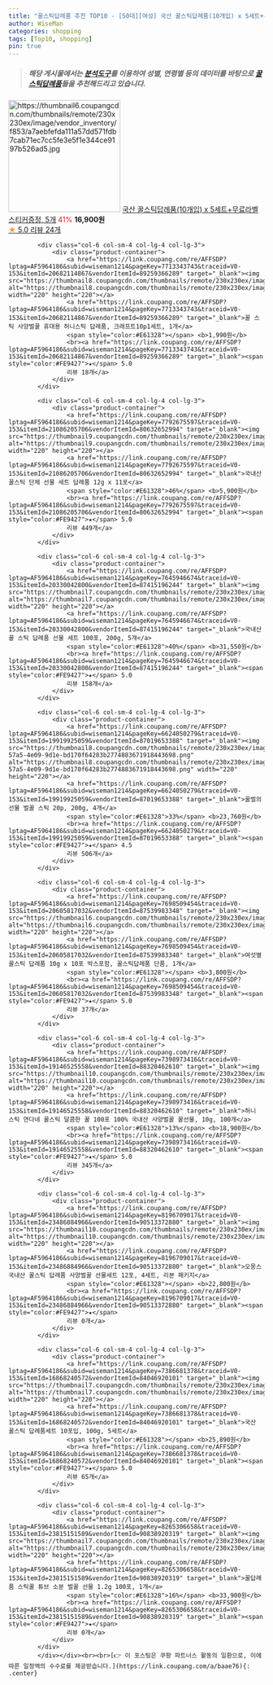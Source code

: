 ```yaml
---
title: "꿀스틱답례품 추천 TOP10 - [50대][여성] 국산 꿀스틱답례품(10개입) x 5세트+무료라벨스티커증정, 5개"
author: WiseMan
categories: shopping
tags: [Top10, shopping]
pin: true
---
```


> ##### 해당 게시물에서는 [**분석도구**](https://itemscout.io/)를 이용하여 **성별**, **연령별** 등의 데이터를 바탕으로 [**꿀스틱답례품**](https://link.coupang.com/a/baae76)들을 추천해드리고 있습니다.
<div class="container"><div class="row">
            <div class="col-6 col-sm-4 col-lg-4 col-lg-3">
                <div class="product-container">
                    <a href="https://link.coupang.com/re/AFFSDP?lptag=AF5964186&subid=wiseman1214&pageKey=7969192750&traceid=V0-153&itemId=22066564310&vendorItemId=89113706736" target="_blank"><img src="https://thumbnail6.coupangcdn.com/thumbnails/remote/230x230ex/image/vendor_inventory/f853/a7aebfefda111a57dd571fdb7cab71ec7cc5fe3e5f1e344ce9197b526ad5.jpg" alt="https://thumbnail6.coupangcdn.com/thumbnails/remote/230x230ex/image/vendor_inventory/f853/a7aebfefda111a57dd571fdb7cab71ec7cc5fe3e5f1e344ce9197b526ad5.jpg" width="220" height="220"></a>
                    <a href="https://link.coupang.com/re/AFFSDP?lptag=AF5964186&subid=wiseman1214&pageKey=7969192750&traceid=V0-153&itemId=22066564310&vendorItemId=89113706736" target="_blank">국산 꿀스틱답례품(10개입) x 5세트+무료라벨스티커증정, 5개</a>
                    <span style="color:#E61328">41%</span> <b>16,900원</b>
                    <br><a href="https://link.coupang.com/re/AFFSDP?lptag=AF5964186&subid=wiseman1214&pageKey=7969192750&traceid=V0-153&itemId=22066564310&vendorItemId=89113706736" target="_blank"><span style="color:#FE9427">★</span> 5.0
                    리뷰 24개</a>
                </div>
            </div>
            
            <div class="col-6 col-sm-4 col-lg-4 col-lg-3">
                <div class="product-container">
                    <a href="https://link.coupang.com/re/AFFSDP?lptag=AF5964186&subid=wiseman1214&pageKey=7713343743&traceid=V0-153&itemId=20682114867&vendorItemId=89259366289" target="_blank"><img src="https://thumbnail8.coupangcdn.com/thumbnails/remote/230x230ex/image/vendor_inventory/05d7/01869cb4e73953902a64d26894c455771afbce9f60c1334b23259c970d9f.jpg" alt="https://thumbnail8.coupangcdn.com/thumbnails/remote/230x230ex/image/vendor_inventory/05d7/01869cb4e73953902a64d26894c455771afbce9f60c1334b23259c970d9f.jpg" width="220" height="220"></a>
                    <a href="https://link.coupang.com/re/AFFSDP?lptag=AF5964186&subid=wiseman1214&pageKey=7713343743&traceid=V0-153&itemId=20682114867&vendorItemId=89259366289" target="_blank">꿀 스틱 사양벌꿀 휴대용 허니스틱 답례품, 크래프트10p1세트, 1개</a>
                    <span style="color:#E61328"></span> <b>1,990원</b>
                    <br><a href="https://link.coupang.com/re/AFFSDP?lptag=AF5964186&subid=wiseman1214&pageKey=7713343743&traceid=V0-153&itemId=20682114867&vendorItemId=89259366289" target="_blank"><span style="color:#FE9427">★</span> 5.0
                    리뷰 18개</a>
                </div>
            </div>
            
            <div class="col-6 col-sm-4 col-lg-4 col-lg-3">
                <div class="product-container">
                    <a href="https://link.coupang.com/re/AFFSDP?lptag=AF5964186&subid=wiseman1214&pageKey=7792675597&traceid=V0-153&itemId=21086205706&vendorItemId=80632652994" target="_blank"><img src="https://thumbnail9.coupangcdn.com/thumbnails/remote/230x230ex/image/vendor_inventory/e1c2/e2e5b59f653899880f3b72c18e6b559fee85e636cf18f81a1787f235daa8.jpg" alt="https://thumbnail9.coupangcdn.com/thumbnails/remote/230x230ex/image/vendor_inventory/e1c2/e2e5b59f653899880f3b72c18e6b559fee85e636cf18f81a1787f235daa8.jpg" width="220" height="220"></a>
                    <a href="https://link.coupang.com/re/AFFSDP?lptag=AF5964186&subid=wiseman1214&pageKey=7792675597&traceid=V0-153&itemId=21086205706&vendorItemId=80632652994" target="_blank">국내산 꿀스틱 단체 선물 세트 답례품 12g x 11포</a>
                    <span style="color:#E61328">46%</span> <b>5,900원</b>
                    <br><a href="https://link.coupang.com/re/AFFSDP?lptag=AF5964186&subid=wiseman1214&pageKey=7792675597&traceid=V0-153&itemId=21086205706&vendorItemId=80632652994" target="_blank"><span style="color:#FE9427">★</span> 5.0
                    리뷰 449개</a>
                </div>
            </div>
            
            <div class="col-6 col-sm-4 col-lg-4 col-lg-3">
                <div class="product-container">
                    <a href="https://link.coupang.com/re/AFFSDP?lptag=AF5964186&subid=wiseman1214&pageKey=7645946674&traceid=V0-153&itemId=20330042800&vendorItemId=87415196244" target="_blank"><img src="https://thumbnail7.coupangcdn.com/thumbnails/remote/230x230ex/image/vendor_inventory/72a2/9e9f8937eec479cfb7d37f7197cbde770d0ea3c8bf852a59a35010b0be76.jpg" alt="https://thumbnail7.coupangcdn.com/thumbnails/remote/230x230ex/image/vendor_inventory/72a2/9e9f8937eec479cfb7d37f7197cbde770d0ea3c8bf852a59a35010b0be76.jpg" width="220" height="220"></a>
                    <a href="https://link.coupang.com/re/AFFSDP?lptag=AF5964186&subid=wiseman1214&pageKey=7645946674&traceid=V0-153&itemId=20330042800&vendorItemId=87415196244" target="_blank">국내산 꿀 스틱 답례품 선물 세트 100포, 200g, 5개</a>
                    <span style="color:#E61328">40%</span> <b>31,550원</b>
                    <br><a href="https://link.coupang.com/re/AFFSDP?lptag=AF5964186&subid=wiseman1214&pageKey=7645946674&traceid=V0-153&itemId=20330042800&vendorItemId=87415196244" target="_blank"><span style="color:#FE9427">★</span> 5.0
                    리뷰 158개</a>
                </div>
            </div>
            
            <div class="col-6 col-sm-4 col-lg-4 col-lg-3">
                <div class="product-container">
                    <a href="https://link.coupang.com/re/AFFSDP?lptag=AF5964186&subid=wiseman1214&pageKey=6624050279&traceid=V0-153&itemId=19919925059&vendorItemId=87019653388" target="_blank"><img src="https://thumbnail8.coupangcdn.com/thumbnails/remote/230x230ex/image/retail/images/42461f02-57a5-4e09-9d1e-bd170f64283b2774883671918443698.png" alt="https://thumbnail8.coupangcdn.com/thumbnails/remote/230x230ex/image/retail/images/42461f02-57a5-4e09-9d1e-bd170f64283b2774883671918443698.png" width="220" height="220"></a>
                    <a href="https://link.coupang.com/re/AFFSDP?lptag=AF5964186&subid=wiseman1214&pageKey=6624050279&traceid=V0-153&itemId=19919925059&vendorItemId=87019653388" target="_blank">꿀벌의선물 벌꿀 스틱 20p, 200g, 4개</a>
                    <span style="color:#E61328">33%</span> <b>23,760원</b>
                    <br><a href="https://link.coupang.com/re/AFFSDP?lptag=AF5964186&subid=wiseman1214&pageKey=6624050279&traceid=V0-153&itemId=19919925059&vendorItemId=87019653388" target="_blank"><span style="color:#FE9427">★</span> 4.5
                    리뷰 506개</a>
                </div>
            </div>
            
            <div class="col-6 col-sm-4 col-lg-4 col-lg-3">
                <div class="product-container">
                    <a href="https://link.coupang.com/re/AFFSDP?lptag=AF5964186&subid=wiseman1214&pageKey=7698509454&traceid=V0-153&itemId=20605817032&vendorItemId=87539983348" target="_blank"><img src="https://thumbnail6.coupangcdn.com/thumbnails/remote/230x230ex/image/vendor_inventory/0422/33baf2760937027decdb0b4c6e81a1ec9865798bc4588b9160af9f81c903.jpg" alt="https://thumbnail6.coupangcdn.com/thumbnails/remote/230x230ex/image/vendor_inventory/0422/33baf2760937027decdb0b4c6e81a1ec9865798bc4588b9160af9f81c903.jpg" width="220" height="220"></a>
                    <a href="https://link.coupang.com/re/AFFSDP?lptag=AF5964186&subid=wiseman1214&pageKey=7698509454&traceid=V0-153&itemId=20605817032&vendorItemId=87539983348" target="_blank">여섯별 꿀스틱 답례품 10g x 10포 박스포함, 꿀스틱답례품 단품, 1개</a>
                    <span style="color:#E61328"></span> <b>3,800원</b>
                    <br><a href="https://link.coupang.com/re/AFFSDP?lptag=AF5964186&subid=wiseman1214&pageKey=7698509454&traceid=V0-153&itemId=20605817032&vendorItemId=87539983348" target="_blank"><span style="color:#FE9427">★</span> 5.0
                    리뷰 37개</a>
                </div>
            </div>
            
            <div class="col-6 col-sm-4 col-lg-4 col-lg-3">
                <div class="product-container">
                    <a href="https://link.coupang.com/re/AFFSDP?lptag=AF5964186&subid=wiseman1214&pageKey=7398973416&traceid=V0-153&itemId=19146525558&vendorItemId=88320462610" target="_blank"><img src="https://thumbnail10.coupangcdn.com/thumbnails/remote/230x230ex/image/vendor_inventory/3ab7/d76bca91252ba18f9ce53d762b757932dea241baafc8b052d87f67220838.jpg" alt="https://thumbnail10.coupangcdn.com/thumbnails/remote/230x230ex/image/vendor_inventory/3ab7/d76bca91252ba18f9ce53d762b757932dea241baafc8b052d87f67220838.jpg" width="220" height="220"></a>
                    <a href="https://link.coupang.com/re/AFFSDP?lptag=AF5964186&subid=wiseman1214&pageKey=7398973416&traceid=V0-153&itemId=19146525558&vendorItemId=88320462610" target="_blank">허니 스틱 연다네 꿀스틱 달콤한 꿀 100포 100% 국내산 사양벌꿀 꿀선물, 10g, 100개</a>
                    <span style="color:#E61328">13%</span> <b>18,900원</b>
                    <br><a href="https://link.coupang.com/re/AFFSDP?lptag=AF5964186&subid=wiseman1214&pageKey=7398973416&traceid=V0-153&itemId=19146525558&vendorItemId=88320462610" target="_blank"><span style="color:#FE9427">★</span> 5.0
                    리뷰 345개</a>
                </div>
            </div>
            
            <div class="col-6 col-sm-4 col-lg-4 col-lg-3">
                <div class="product-container">
                    <a href="https://link.coupang.com/re/AFFSDP?lptag=AF5964186&subid=wiseman1214&pageKey=8196709017&traceid=V0-153&itemId=23486884966&vendorItemId=90513372880" target="_blank"><img src="https://thumbnail10.coupangcdn.com/thumbnails/remote/230x230ex/image/vendor_inventory/f3e3/be1431f236eaf50c2389abd12355ba482ee1ea708d451054732526b2a560.jpg" alt="https://thumbnail10.coupangcdn.com/thumbnails/remote/230x230ex/image/vendor_inventory/f3e3/be1431f236eaf50c2389abd12355ba482ee1ea708d451054732526b2a560.jpg" width="220" height="220"></a>
                    <a href="https://link.coupang.com/re/AFFSDP?lptag=AF5964186&subid=wiseman1214&pageKey=8196709017&traceid=V0-153&itemId=23486884966&vendorItemId=90513372880" target="_blank">오몽스 국내산 꿀스틱 답례품 사양벌꿀 선물세트 12포, 4세트, 리본 패키지</a>
                    <span style="color:#E61328"></span> <b>22,800원</b>
                    <br><a href="https://link.coupang.com/re/AFFSDP?lptag=AF5964186&subid=wiseman1214&pageKey=8196709017&traceid=V0-153&itemId=23486884966&vendorItemId=90513372880" target="_blank"><span style="color:#FE9427">★</span> 
                    리뷰 0개</a>
                </div>
            </div>
            
            <div class="col-6 col-sm-4 col-lg-4 col-lg-3">
                <div class="product-container">
                    <a href="https://link.coupang.com/re/AFFSDP?lptag=AF5964186&subid=wiseman1214&pageKey=7386681378&traceid=V0-153&itemId=16868240572&vendorItemId=84046920101" target="_blank"><img src="https://thumbnail7.coupangcdn.com/thumbnails/remote/230x230ex/image/vendor_inventory/76e0/ec89e4cf6abcc202b88c33cabeba5ac0cfb46b8c8935fb0c7bc5a8f02dd8.jpg" alt="https://thumbnail7.coupangcdn.com/thumbnails/remote/230x230ex/image/vendor_inventory/76e0/ec89e4cf6abcc202b88c33cabeba5ac0cfb46b8c8935fb0c7bc5a8f02dd8.jpg" width="220" height="220"></a>
                    <a href="https://link.coupang.com/re/AFFSDP?lptag=AF5964186&subid=wiseman1214&pageKey=7386681378&traceid=V0-153&itemId=16868240572&vendorItemId=84046920101" target="_blank">국산 꿀스틱 답례품세트 10포입, 100g, 5세트</a>
                    <span style="color:#E61328"></span> <b>25,890원</b>
                    <br><a href="https://link.coupang.com/re/AFFSDP?lptag=AF5964186&subid=wiseman1214&pageKey=7386681378&traceid=V0-153&itemId=16868240572&vendorItemId=84046920101" target="_blank"><span style="color:#FE9427">★</span> 5.0
                    리뷰 65개</a>
                </div>
            </div>
            
            <div class="col-6 col-sm-4 col-lg-4 col-lg-3">
                <div class="product-container">
                    <a href="https://link.coupang.com/re/AFFSDP?lptag=AF5964186&subid=wiseman1214&pageKey=8265306658&traceid=V0-153&itemId=23815151589&vendorItemId=90838920319" target="_blank"><img src="https://thumbnail7.coupangcdn.com/thumbnails/remote/230x230ex/image/vendor_inventory/4e43/fe3be754749d83b401b0dcbaa39fdb09dafcbc3e9ab38c3f740c87d74c0b.png" alt="https://thumbnail7.coupangcdn.com/thumbnails/remote/230x230ex/image/vendor_inventory/4e43/fe3be754749d83b401b0dcbaa39fdb09dafcbc3e9ab38c3f740c87d74c0b.png" width="220" height="220"></a>
                    <a href="https://link.coupang.com/re/AFFSDP?lptag=AF5964186&subid=wiseman1214&pageKey=8265306658&traceid=V0-153&itemId=23815151589&vendorItemId=90838920319" target="_blank">꿀답례품 스틱꿀 튜브 소분 벌꿀 선물 1.2g 100포, 1개</a>
                    <span style="color:#E61328">16%</span> <b>33,900원</b>
                    <br><a href="https://link.coupang.com/re/AFFSDP?lptag=AF5964186&subid=wiseman1214&pageKey=8265306658&traceid=V0-153&itemId=23815151589&vendorItemId=90838920319" target="_blank"><span style="color:#FE9427">★</span> 
                    리뷰 0개</a>
                </div>
            </div>
            </div></div><br><br>[👉 이 포스팅은 쿠팡 파트너스 활동의 일환으로, 이에 따른 일정액의 수수료를 제공받습니다.](https://link.coupang.com/a/baae76){: .center}